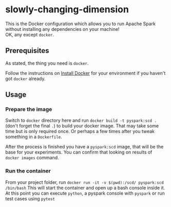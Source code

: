 
# slowly-changing-dimension

This is the Docker configuration which allows you to run Apache Spark without installing any dependencies on your machine!<br/>
OK, any except `docker`.

## Prerequisites

As stated, the thing you need is `docker`.

Follow the instructions on [Install Docker](https://docs.docker.com/engine/installation/) for your environment if you haven't got `docker` already.

## Usage

### Prepare the image

Switch to `docker` directory here and run `docker build -t pyspark:scd .` (don't forget the final `.`) to build your docker image. That may take some time but is only required once. Or perhaps a few times after you tweak something in a `Dockerfile`.

After the process is finished you have a `pyspark:scd` image, that will be the base for your experiments. You can confirm that looking on results of `docker images` command.

### Run the container

From your project folder, run `docker run -it -v $(pwd):/scd/ pyspark:scd /bin/bash`
This will start the container and open up a bash console inside it.
At this point you can execute `python`, a pyspark console with `pyspark` or run test cases using `pytest`
